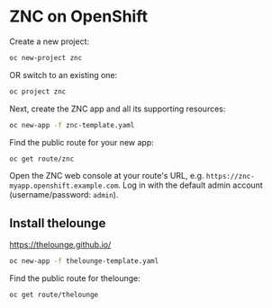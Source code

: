 # ZNC on OpenShift

Create a new project:

```bash
oc new-project znc
```

OR switch to an existing one:

```bash
oc project znc
```

Next, create the ZNC app and all its supporting resources:

```bash
oc new-app -f znc-template.yaml
```

Find the public route for your new app:

```bash
oc get route/znc
```

Open the ZNC web console at your route's URL, e.g. `https://znc-myapp.openshift.example.com`. Log in with the default admin account (username/password: `admin`).


## Install thelounge

https://thelounge.github.io/

```bash
oc new-app -f thelounge-template.yaml
```

Find the public route for thelounge:

```bash
oc get route/thelounge
```
